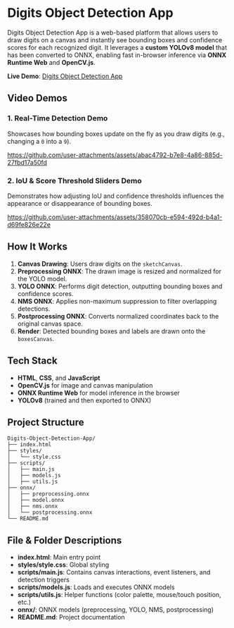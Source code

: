 # Digits Object Detection App
Digits Object Detection App is a web-based platform that allows users to draw digits on a canvas and instantly see bounding boxes and confidence scores for each recognized digit. It leverages a **custom YOLOv8 model** that has been converted to ONNX, enabling fast in-browser inference via **ONNX Runtime Web** and **OpenCV.js**.

**Live Demo**: [Digits Object Detection App](https://napronald.github.io/Digits-Object-Detection-App/)

## Video Demos
### 1. Real-Time Detection Demo
Showcases how bounding boxes update on the fly as you draw digits (e.g., changing a `0` into a `9`).

https://github.com/user-attachments/assets/abac4792-b7e8-4a86-885d-27fbd17a50fd

### 2. IoU & Score Threshold Sliders Demo
Demonstrates how adjusting IoU and confidence thresholds influences the appearance or disappearance of bounding boxes.

https://github.com/user-attachments/assets/358070cb-e594-492d-b4a1-d69fe826e22e

## How It Works
1. **Canvas Drawing**: Users draw digits on the `sketchCanvas`.  
2. **Preprocessing ONNX**: The drawn image is resized and normalized for the YOLO model.  
3. **YOLO ONNX**: Performs digit detection, outputting bounding boxes and confidence scores.  
4. **NMS ONNX**: Applies non-maximum suppression to filter overlapping detections.  
5. **Postprocessing ONNX**: Converts normalized coordinates back to the original canvas space.  
6. **Render**: Detected bounding boxes and labels are drawn onto the `boxesCanvas`.

## Tech Stack
- **HTML**, **CSS**, and **JavaScript**  
- **OpenCV.js** for image and canvas manipulation  
- **ONNX Runtime Web** for model inference in the browser  
- **YOLOv8** (trained and then exported to ONNX)

## Project Structure
```plaintext
Digits-Object-Detection-App/
├── index.html
├── styles/
│   └── style.css
├── scripts/
│   ├── main.js
│   ├── models.js
│   ├── utils.js
├── onnx/
│   ├── preprocessing.onnx
│   ├── model.onnx
│   ├── nms.onnx
│   └── postprocessing.onnx
└── README.md
```

## File & Folder Descriptions
- **index.html**: Main entry point  
- **styles/style.css**: Global styling  
- **scripts/main.js**: Contains canvas interactions, event listeners, and detection triggers  
- **scripts/models.js**: Loads and executes ONNX models  
- **scripts/utils.js**: Helper functions (color palette, mouse/touch position, etc.)  
- **onnx/**: ONNX models (preprocessing, YOLO, NMS, postprocessing)  
- **README.md**: Project documentation  
